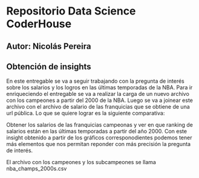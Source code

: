 # Repositorio Data Science CoderHouse 
## Autor: Nicolás Pereira
## Obtención de insights

En este entregable se va a seguir trabajando con la pregunta de interés sobre los salarios y los logros en las últimas temporadas de la NBA.
Para ir enriqueciendo el entregable se va a realizar la carga de un nuevo archivo con los campeones a partir del 2000 de la NBA.
Luego se va a joinear este archivo con el archivo de salario de las franquicias que se obtiene de una url pública.
Lo que se quiere lograr es la siguiente comparativa:

Obtener los salarios de las franquicias campeonas y ver en que ranking de salarios están en las últimas temporadas a partir del año 2000.
Con este insight obtenido a partir de los gráficos corresponodientes podemos tener más elementos que nos permitan reponder con más precisión la pregunta de interés.

El archivo con los campeones y los subcampeones se llama nba_champs_2000s.csv
